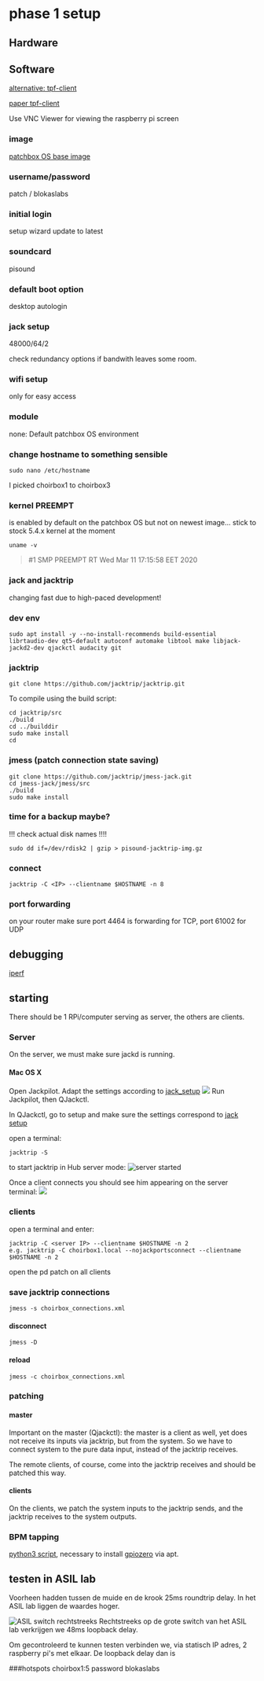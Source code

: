 
# phase 1 setup

## Hardware
## Software

[alternative: tpf-client](https://gitlab.zhdk.ch/TPF/tpf-client)

[paper tpf-client](https://lac.linuxaudio.org/2019/doc/haefeli.pdf) 

Use VNC Viewer for viewing the raspberry pi screen



### image

[patchbox OS base image](https://blokas.io/patchbox-os/)
 
### username/password
patch / blokaslabs
 
### initial login
setup wizard
update to latest
 
### soundcard
pisound

### default boot option
desktop autologin

### jack setup
48000/64/2 

check redundancy options if bandwith leaves some room.
 
### wifi setup
only for easy access
 
### module

none: Default patchbox OS environment
 
### change hostname to something sensible
```
sudo nano /etc/hostname
```

I picked choirbox1 to choirbox3

### kernel PREEMPT
is enabled by default on the patchbox OS
but not on newest image...
stick to stock 5.4.x kernel at the moment

```
uname -v
```

> \#1 SMP PREEMPT RT Wed Mar 11 17:15:58 EET 2020 
 
### jack and jacktrip
changing fast due to high-paced development!

### dev env
```
sudo apt install -y --no-install-recommends build-essential librtaudio-dev qt5-default autoconf automake libtool make libjack-jackd2-dev qjackctl audacity git
```


### jacktrip

```
git clone https://github.com/jacktrip/jacktrip.git
```

To compile using the build script:

```
cd jacktrip/src
./build
cd ../builddir
sudo make install
cd
```

### jmess (patch connection state saving)

```
git clone https://github.com/jacktrip/jmess-jack.git
cd jmess-jack/jmess/src
./build
sudo make install
```

### time for a backup maybe?

!!! check actual disk names !!!!

```
sudo dd if=/dev/rdisk2 | gzip > pisound-jacktrip-img.gz
```


### connect 

```
jacktrip -C <IP> --clientname $HOSTNAME -n 8
``` 

### port forwarding

on your router make sure port 4464 is forwarding for TCP, port 61002 for UDP

## debugging

[iperf](https://www.haven2.com/index.php/use-iperf-to-test-port-forwarding-and-network-performance-between-participants-in-an-online-jam-session)
 
 
## starting
 
There should be 1 RPi/computer serving as server, the others are clients.

### Server
On the server, we must make sure jackd is running.

#### Mac OS X

Open Jackpilot. Adapt the settings according to [jack_setup](#jack_setup)
 ![](./images/jackpilot_preferences.png)
 Run Jackpilot, then QJackctl.
 
In QJackctl, go to setup and make sure the settings correspond to [jack setup](#jack_setup)
 
open a terminal:
 
``` 
jacktrip -S
``` 
to start jacktrip in Hub server mode:
![server started](./images/server_start.png)

Once a client connects you should see him appearing on the server terminal:
![](./images/client_connected.png)



 
### clients
 
open a terminal and enter:

```
jacktrip -C <server IP> --clientname $HOSTNAME -n 2
e.g. jacktrip -C choirbox1.local --nojackportsconnect --clientname $HOSTNAME -n 2

``` 
open the pd patch on all clients
 
### save jacktrip connections

```
jmess -s choirbox_connections.xml
``` 
#### disconnect
```
jmess -D
``` 
#### reload
```
jmess -c choirbox_connections.xml
``` 
### patching
#### master 
Important on the master (Qjackctl): the master is a client as well, yet does not receive its inputs via jacktrip, but from the system. So we have to connect system to the pure data input, instead of the jacktrip receives. 

The remote clients, of course, come into the jacktrip receives and should be patched this way. 
#### clients
On the clients, we patch the system inputs to the jacktrip sends, and the jacktrip receives to the system outputs.

### BPM tapping

[python3 script](metronome.py), necessary to install [gpiozero](https://gpiozero.readthedocs.io/en/stable/installing.html) via apt.


## testen in ASIL lab
Voorheen hadden tussen de muide en de krook 25ms roundtrip delay. In het ASIL lab liggen de waardes hoger.

![ASIL switch rechtstreeks](./images/ASIL_switch_rechtstreeks.png) Rechtstreeks op de grote switch van het ASIL lab verkrijgen we 48ms loopback delay.

Om gecontroleerd te kunnen testen verbinden we, via statisch IP adres, 2 raspberry pi's met elkaar. De loopback delay dan is
![]()



###hotspots
choirbox1:5 password blokaslabs
